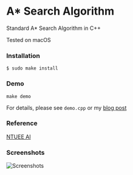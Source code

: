 # A* Search Algorithm
Standard A* Search Algorithm in C++

Tested on macOS

### Installation
```$ sudo make install```

### Demo
```make demo```

For details, please see ```demo.cpp``` or my [blog post](https://blog.0xbbc.com/2016/08/standard-a-star-search-algorithm-in-cplusplus/)

### Reference
[NTUEE AI](https://www.coursera.org/learn/rengong-zhineng/lecture/gRbqi/3-2-best-first-search-ii-a-search)

### Screenshots

![Screenshots](https://raw.githubusercontent.com/BlueCocoa/A-star/master/screenshot.png)
